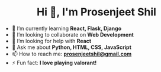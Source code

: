 <h1 align="center">Hi 👋, I'm Prosenjeet Shil</h1>

- 🌱 I’m currently learning **React, Flask, Django**
- 👯 I’m looking to collaborate on **Web Development**
- 🤔 I’m looking for help with **React**
- 💬 Ask me about **Python, HTML, CSS, JavaScript**
- 📫 How to reach me: **prosenjeetshil@gmail.com**
- ⚡ Fun fact: **I love playing valorant!**
